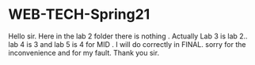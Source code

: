 # WEB-TECH-Spring21
Hello sir. Here in the lab 2 folder there is nothing . Actually Lab 3 is lab 2.. lab 4 is 3 and lab 5 is 4 for MID . I will do correctly in FINAL. 
sorry for the inconvenience and for my fault. 
Thank you sir.
